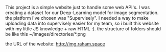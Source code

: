 This project is a simple website just to handle some web API's. I was creating a dataset for our Deep-Learning model for image segmentation. the platform i've chosen was "Supervisely".
I needed a way to make uploading data into supervisely easier for my team, so i built this website with my little JS knowledge + raw HTML :).
the structure of folders should be like this ~/images/directories/*.png

the URL of the website: http://img.raham.space
